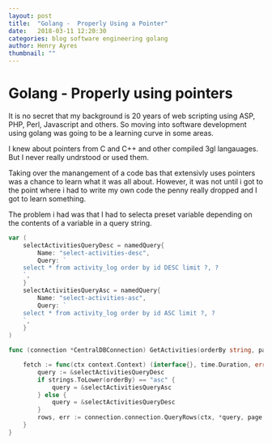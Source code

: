 ```yaml
---
layout: post
title:  "Golang -  Properly Using a Pointer"
date:   2018-03-11 12:20:30
categories: blog software engineering golang
author: Henry Ayres
thumbnail: ""
---
```

 
# Golang - Properly using pointers

It is no secret that my background is 20 years of web scripting using ASP, PHP, Perl, Javascript and others.
So moving into software development using golang was going to be a learning curve in some areas.  

I knew about pointers from C and C++ and other compiled 3gl langauages. But I never really undrstood or used them.

Taking over the manangement of a code bas that extensivly uses pointers was a chance to learn what it was all about.   However, it was not until i got to the point where i had to write my own code the penny really dropped and I got to learn something.

The problem i had was that I had to selecta preset variable depending on the contents of a variable in a query string.


```go
var (
	selectActivitiesQueryDesc = namedQuery{
		Name: "select-activities-desc",
		Query: `
	select * from activity_log order by id DESC limit ?, ? 
	`,
	}
	selectActivitiesQueryAsc = namedQuery{
		Name: "select-activities-asc",
		Query: `
	select * from activity_log order by id ASC limit ?, ? 
	`,
	}
)

func (connection *CentralDBConnection) GetActivities(orderBy string, page int, number int) ([]ActivityLog, error) {

	fetch := func(ctx context.Context) (interface{}, time.Duration, error) {
		query := &selectActivitiesQueryDesc
		if strings.ToLower(orderBy) == "asc" {
			query = &selectActivitiesQueryAsc
		} else {
			query = &selectActivitiesQueryDesc
		}
		rows, err := connection.connection.QueryRows(ctx, *query, page, number)
    }
}
```



        





